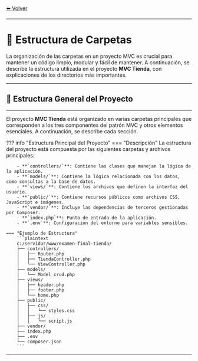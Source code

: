 [⬅️ Volver](index.md#estructura_mvc)

---

# 📁 Estructura de Carpetas

La organización de las carpetas en un proyecto MVC es crucial para mantener un código limpio, modular y fácil de mantener. A continuación, se describe la estructura utilizada en el proyecto **MVC Tienda**, con explicaciones de los directorios más importantes.

---

## 📂 Estructura General del Proyecto
---

El proyecto **MVC Tienda** está organizado en varias carpetas principales que corresponden a los tres componentes del patrón MVC y otros elementos esenciales. A continuación, se describe cada sección.

??? info "Estructura Principal del Proyecto"
    === "Descripción"
        La estructura del proyecto está compuesta por las siguientes carpetas y archivos principales:
        
        - **`controllers/`**: Contiene las clases que manejan la lógica de la aplicación.
        - **`models/`**: Contiene la lógica relacionada con los datos, como consultas a la base de datos.
        - **`views/`**: Contiene los archivos que definen la interfaz del usuario.
        - **`public/`**: Contiene recursos públicos como archivos CSS, JavaScript e imágenes.
        - **`vendor/`**: Incluye las dependencias de terceros gestionadas por Composer.
        - **`index.php`**: Punto de entrada de la aplicación.
        - **`.env`**: Configuración del entorno para variables sensibles.

    === "Ejemplo de Estructura"
        ```plaintext
        c:/servidor/www/examen-final-tienda/
        ├── controllers/
        │   ├── Router.php
        │   ├── TiendaController.php
        │   └── ViewController.php
        ├── models/
        │   └── Model_crud.php
        ├── views/
        │   ├── header.php
        │   ├── footer.php
        │   └── home.php
        ├── public/
        │   ├── css/
        │   │   └── styles.css
        │   ├── js/
        │   │   └── script.js
        ├── vendor/
        ├── index.php
        ├── .env
        └── composer.json
        ```

---